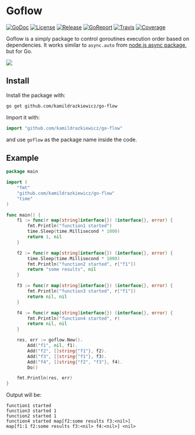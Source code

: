 # Goflow

[![GoDoc](http://godoc.org/github.com/kamildrazkiewicz/go-flow?status.svg)](http://godoc.org/github.com/kamildrazkiewicz/go-flow) [![License](https://img.shields.io/github/license/mashape/apistatus.svg?maxAge=2592000)](https://raw.githubusercontent.com/kamildrazkiewicz/go-flow/master/LICENSE) [![Release](https://img.shields.io/github/release/kamildrazkiewicz/go-flow.svg?label=Release)](http://godoc.org/github.com/kamildrazkiewicz/go-flow) [![GoReport](https://goreportcard.com/badge/github.com/kamildrazkiewicz/go-flow)](https://goreportcard.com/report/github.com/kamildrazkiewicz/go-flow) [![Travis](https://travis-ci.org/kamildrazkiewicz/go-flow.svg?branch=master)](https://travis-ci.org/kamildrazkiewicz/go-flow) [![Coverage](http://coveralls.io/repos/github/kamildrazkiewicz/go-flow/badge.svg?branch=master)](https://coveralls.io/github/kamildrazkiewicz/go-flow?branch=master)

Goflow is a simply package to control goroutines execution order based on dependencies. It works similar to ```async.auto``` from [node.js async package](https://github.com/caolan/async), but for Go.

![](http://i.imgur.com/Rej4XAC.png)

## Install

Install the package with:

```bash
go get github.com/kamildrazkiewicz/go-flow
```

Import it with:

```go
import "github.com/kamildrazkiewicz/go-flow"
```

and use `goflow` as the package name inside the code.

## Example

```go
package main

import (
	"fmt"
	"github.com/kamildrazkiewicz/go-flow"
	"time"
)

func main() {
	f1 := func(r map[string]interface{}) (interface{}, error) {
		fmt.Println("function1 started")
		time.Sleep(time.Millisecond * 1000)
		return 1, nil
	}

	f2 := func(r map[string]interface{}) (interface{}, error) {
		time.Sleep(time.Millisecond * 1000)
		fmt.Println("function2 started", r["f1"])
		return "some results", nil
	}

	f3 := func(r map[string]interface{}) (interface{}, error) {
		fmt.Println("function3 started", r["f1"])
		return nil, nil
	}

	f4 := func(r map[string]interface{}) (interface{}, error) {
		fmt.Println("function4 started", r)
		return nil, nil
	}

	res, err := goflow.New().
		Add("f1", nil, f1).
		Add("f2", []string{"f1"}, f2).
		Add("f3", []string{"f1"}, f3).
		Add("f4", []string{"f2", "f3"}, f4).
		Do()

	fmt.Println(res, err)
}


```

Output will be:
```
function1 started
function3 started 1
function2 started 1
function4 started map[f2:some results f3:<nil>]
map[f1:1 f2:some results f3:<nil> f4:<nil>] <nil>
```
